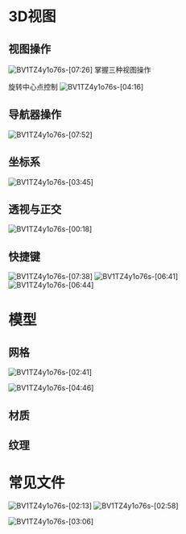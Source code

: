 # 3D视图
## 视图操作
![BV1TZ4y1o76s-[07:26]](../images/f6822454-9257-45c6-9e77-90efe2a62a75-1.png)
掌握三种视图操作

旋转中心点控制
![BV1TZ4y1o76s-[04:16]](../images/f6822454-9257-45c6-9e77-90efe2a62a75-4.png)


## 导航器操作
![BV1TZ4y1o76s-[07:52]](../images/f6822454-9257-45c6-9e77-90efe2a62a75-2.png)

## 坐标系
![BV1TZ4y1o76s-[03:45]](../images/f6822454-9257-45c6-9e77-90efe2a62a75-3.png)

## 透视与正交
![BV1TZ4y1o76s-[00:18]](../images/f6822454-9257-45c6-9e77-90efe2a62a75-5.png)

## 快捷键
![BV1TZ4y1o76s-[07:38]](../images/f6822454-9257-45c6-9e77-90efe2a62a75-6.png)
![BV1TZ4y1o76s-[06:41]](../images/f6822454-9257-45c6-9e77-90efe2a62a75-9.png)
![BV1TZ4y1o76s-[06:44]](../images/f6822454-9257-45c6-9e77-90efe2a62a75-7.png)

# 模型
## 网格
![BV1TZ4y1o76s-[02:41]](../images/f6822454-9257-45c6-9e77-90efe2a62a75-10.png)

![BV1TZ4y1o76s-[04:46]](../images/f6822454-9257-45c6-9e77-90efe2a62a75-12.png)

## 材质

## 纹理

# 常见文件
![BV1TZ4y1o76s-[02:13]](../images/f6822454-9257-45c6-9e77-90efe2a62a75-13.png)
![BV1TZ4y1o76s-[02:58]](../images/f6822454-9257-45c6-9e77-90efe2a62a75-15.png)

![BV1TZ4y1o76s-[03:06]](../images/f6822454-9257-45c6-9e77-90efe2a62a75-14.png)

